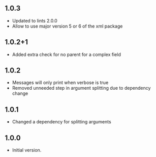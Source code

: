 ## 1.0.3

- Updated to lints 2.0.0
- Allow to use major version 5 or 6 of the xml package

## 1.0.2+1

- Added extra check for no parent for a complex field

## 1.0.2

- Messages will only print when verbose is true
- Removed unneeded step in argument splitting due to dependency change

## 1.0.1

- Changed a dependency for splitting arguments

## 1.0.0

- Initial version.
